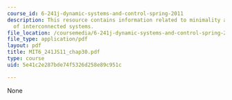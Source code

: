 ```yaml
---
course_id: 6-241j-dynamic-systems-and-control-spring-2011
description: This resource contains information related to minimality and stability
  of interconnected systems.
file_location: /coursemedia/6-241j-dynamic-systems-and-control-spring-2011/5e41c2e287bde74f5326d258e89c951c_MIT6_241JS11_chap30.pdf
file_type: application/pdf
layout: pdf
title: MIT6_241JS11_chap30.pdf
type: course
uid: 5e41c2e287bde74f5326d258e89c951c

---
```

None